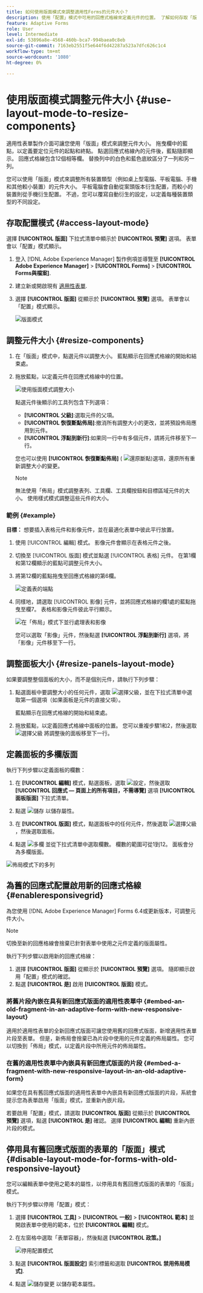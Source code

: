 ```yaml
---
title: 如何使用版面模式來調整適用性Forms的元件大小？
description: 使用「配置」模式中可用的回應式格線來定義元件的位置。 了解如何存取「版面」模式、調整元件大小、調整面板大小、定義面板的多欄版面、為舊的回應式版面啟用新的回應式格線，以及停用具有舊回應式版面的表單的「版面」模式。
feature: Adaptive Forms
role: User
level: Intermediate
exl-id: 53896a8e-4568-460b-bca7-994baea0c8eb
source-git-commit: 7163eb2551f5e644f6d42287a523a7dfc626c1c4
workflow-type: tm+mt
source-wordcount: '1080'
ht-degree: 0%

---
```


# 使用版面模式調整元件大小 {#use-layout-mode-to-resize-components}

適用性表單製作介面可讓您使用「版面」模式來調整元件大小。 拖曳欄中的藍點，以定義要定位元件的起點和終點。 點選回應式格線內的元件後，藍點隨即顯示。 回應式格線包含12個相等欄。 替換列中的白色和藍色底紋區分了一列和另一列。

您可以使用「版面」模式來調整所有裝置類型（例如桌上型電腦、平板電腦、手機和其他較小裝置）的元件大小。 平板電腦會自動從案頭版本衍生配置，而較小的裝置則從手機衍生配置。 不過，您可以覆寫自動衍生的設定，以定義每種裝置類型的不同設定。

## 存取配置模式 {#access-layout-mode}

選擇 **[!UICONTROL 版面]** 下拉式清單中顯示於 **[!UICONTROL 預覽]** 選項。 表單會以「配置」模式顯示。

1. 登入 [!DNL Adobe Experience Manager] 製作例項並導覽至 **[!UICONTROL Adobe Experience Manager]** > **[!UICONTROL Forms]** > **[!UICONTROL Forms與檔案]**.
1. 建立新或開啟現有 [適用性表單](creating-adaptive-form.md).
1. 選擇 **[!UICONTROL 版面]** 從顯示於 **[!UICONTROL 預覽]** 選項。 表單會以「配置」模式顯示。

   ![版面模式](assets/layout_mode_ic_new.png)

## 調整元件大小 {#resize-components}

1. 在「版面」模式中，點選元件以調整大小。 藍點顯示在回應式格線的開始和結束處。
1. 拖放藍點，以定義元件在回應式格線中的位置。

   ![使用版面模式調整大小](assets/layout_mode_resize_new_updated1.png)

   點選元件後顯示的工具列包含下列選項：

   * **[!UICONTROL 父級]**:選取元件的父項。
   * **[!UICONTROL 恢復斷點佈局]**:撤消所有調整大小的更改，並將預設佈局應用到元件。
   * **[!UICONTROL 浮點到新行]**:如果同一行中有多個元件，請將元件移至下一行。

   您也可以使用 **[!UICONTROL 恢復斷點佈局]** ( ![還原斷點](assets/reverttopreviouslypublishedversion.png))選項，還原所有重新調整大小的變更。

   >[!NOTE]
   >
   >無法使用「佈局」模式調整表列、工具欄、工具欄按鈕和目標區域元件的大小。 使用樣式模式調整這些元件的大小。

### 範例 {#example}

**目標：** 想要插入表格元件和影像元件，並在最適化表單中彼此平行放置。

1. 使用 [!UICONTROL 編輯] 模式。 影像元件會顯示在表格元件之後。
1. 切換至 [!UICONTROL 版面] 模式並點選 [!UICONTROL 表格] 元件。 在第1欄和第12欄顯示的藍點可調整元件大小。
1. 將第12欄的藍點拖曳至回應式格線的第6欄。

   ![定義表的端點](assets/layout_mode_end_point_table_new.png)

1. 同樣地，請選取 [!UICONTROL 影像] 元件，並將回應式格線的欄1處的藍點拖曳至欄7。 表格和影像元件彼此平行顯示。

   ![在「佈局」模式下並行處理表和影像](assets/table_image_parallel_new.png)

   您可以選取「影像」元件，然後點選 **[!UICONTROL 浮點到新行]** 選項，將「影像」元件移至下一行。

## 調整面板大小 {#resize-panels-layout-mode}

如果要調整整個面板的大小，而不是個別元件，請執行下列步驟：

1. 點選面板中要調整大小的任何元件，選取 ![選擇父級](assets/select_parent_icon.svg)，並在下拉式清單中選取第一個選項（如果面板是元件的直接父項）。

   藍點顯示在回應式格線的開始和結束處。

1. 拖放藍點，以定義回應式格線中面板的位置。
您可以重複步驟1和2，然後選取 ![選擇父級](assets/float_to_new_line_icon.svg) 將調整後的面板移至下一行。

## 定義面板的多欄版面

執行下列步驟以定義面板的欄數：

1. 在 **[!UICONTROL 編輯]** 模式，點選面板，選取 ![設定](assets/configure-icon.svg)，然後選取 **[!UICONTROL 回應式 — 頁面上的所有項目，不需導覽]** 選項 **[!UICONTROL 面板版面]** 下拉式清單。

1. 點選 ![儲存](assets/save_icon.svg) 以儲存屬性。

1. 在 **[!UICONTROL 版面]** 模式，點選面板中的任何元件，然後選取 ![選擇父級](assets/select_parent_icon.svg)，然後選取面板。

1. 點選 ![多欄](assets/multi-column.svg) 並從下拉式清單中選取欄數。 欄數的範圍可從1到12。 面板會分為多欄版面。

![佈局模式下的多列](assets/multi-column-layout.png)

## 為舊的回應式配置啟用新的回應式格線 {#enableresponsivegrid}

為您使用 [!DNL Adobe Experience Manager] Forms 6.4或更新版本，可調整元件大小。

>[!NOTE]
>
>切換至新的回應格線會捨棄已針對表單中使用之元件定義的版面屬性。

執行下列步驟以啟用新的回應式格線：

1. 選擇 **[!UICONTROL 版面]** 從顯示於 **[!UICONTROL 預覽]** 選項。 隨即顯示啟用「配置」模式的確認。
1. 點選 **[!UICONTROL 是]** 啟用 **[!UICONTROL 版面]** 模式。

### 將舊片段內嵌在具有新回應式版面的適用性表單中 {#embed-an-old-fragment-in-an-adaptive-form-with-new-responsive-layout}

適用於適用性表單的全新回應式版面可讓您使用舊的回應式版面，新增適用性表單片段至表單。 但是，新佈局會捨棄已為片段中使用的元件定義的佈局屬性。 您可以切換到「佈局」模式，以定義片段中所用元件的佈局屬性。

### 在舊的適用性表單中內嵌具有新回應式版面的片段 {#embed-a-fragment-with-new-responsive-layout-in-an-old-adaptive-form}

如果您在具有舊回應式版面的適用性表單中內嵌具有新回應式版面的片段，系統會提示您為表單啟用「版面」模式，並重新內嵌片段。

若要啟用「配置」模式，請選取 **[!UICONTROL 版面]** 從顯示於 **[!UICONTROL 預覽]** 選項，點選 **[!UICONTROL 是]** 確認。 選擇 **[!UICONTROL 編輯]** 重新內嵌片段的模式。

## 停用具有舊回應式版面的表單的「版面」模式 {#disable-layout-mode-for-forms-with-old-responsive-layout}

您可以編輯表單中使用之範本的屬性，以停用具有舊回應式版面的表單的「版面」模式。

執行下列步驟以停用「配置」模式：

1. 選擇 **[!UICONTROL 工具]** > **[!UICONTROL 一般]** > **[!UICONTROL 範本]** 並開啟表單中使用的範本，位於 **[!UICONTROL 編輯]** 模式。
1. 在左窗格中選取「表單容器」，然後點選 **[!UICONTROL 政策。]**

   ![停用配置模式](assets/policy_disable_layout_mode.png)

1. 點選 **[!UICONTROL 版面設定]** 索引標籤和選取 **[!UICONTROL 禁用佈局模式]**.
1. 點選 ![儲存變更](assets/save_icon.svg) 以儲存範本屬性。
